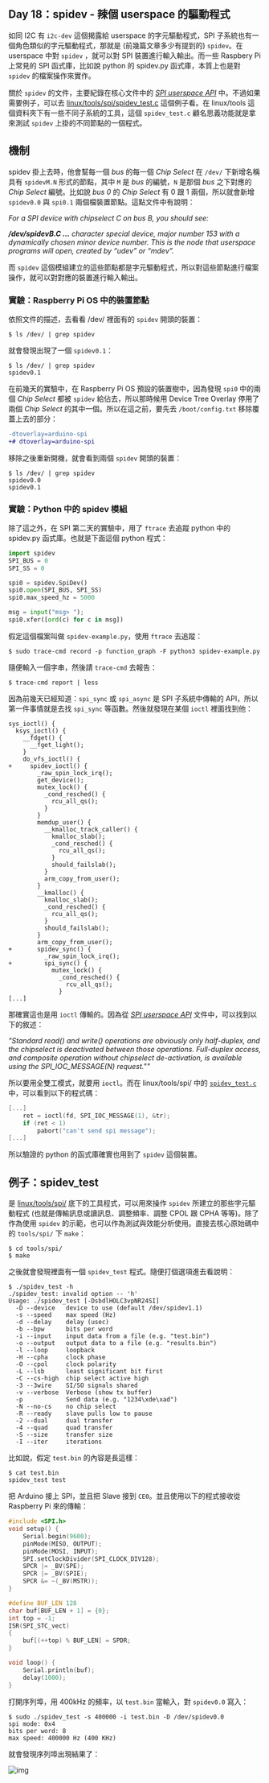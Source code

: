 ## Day 18：spidev - 辣個 userspace 的驅動程式



如同 I2C 有 `i2c-dev` 這個揭露給 userspace 的字元驅動程式，SPI 子系統也有一個角色類似的字元驅動程式，那就是 (前幾篇文章多少有提到的) `spidev`。在 userspace 中對 `spidev` ，就可以對 SPI 裝置進行輸入輸出。而一些 Raspbery Pi 上常見的 SPI 函式庫，比如說 python 的 spidev.py 函式庫，本質上也是對 `spidev` 的檔案操作來實作。

關於 `spidev` 的文件，主要紀錄在核心文件中的 [*SPI userspace API*](https://www.kernel.org/doc/html/latest/spi/spidev.html) 中。不過如果需要例子，可以去 [linux/tools/spi/spidev_test.c](https://github.com/torvalds/linux/blob/master/tools/spi/spidev_test.c) 這個例子看。在 linux/tools 這個資料夾下有一些不同子系統的工具，這個 `spidev_test.c` 顧名思義功能就是拿來測試 `spidev` 上掛的不同節點的一個程式。

## 機制

spidev 掛上去時，他會幫每一個 *bus* 的每一個 *Chip Select* 在 `/dev/` 下新增名稱具有 `spidevM.N` 形式的節點，其中 `M` 是 *bus* 的編號，`N` 是那個 *bus* 之下對應的 *Chip Select* 編號。比如說 *bus 0* 的 *Chip Select* 有 0 跟 1 兩個，所以就會新增 `spidev0.0` 與 `spi0.1` 兩個檔裝置節點。這點文件中有說明：

*For a SPI device with chipselect C on bus B, you should see:*

***/dev/spidevB.C …***
*character special device, major number 153 with a dynamically chosen minor device number. This is the node that userspace programs will open, created by “udev” or “mdev”.*

而 `spidev` 這個模組建立的這些節點都是字元驅動程式，所以對這些節點進行檔案操作，就可以對對應的裝置進行輸入輸出。

### 實驗：Raspberry Pi OS 中的裝置節點

依照文件的描述，去看看 /dev/ 裡面有的 `spidev` 開頭的裝置：

```shell
$ ls /dev/ | grep spidev
```

就會發現出現了一個 `spidev0.1`：

```shell
$ ls /dev/ | grep spidev
spidev0.1
```

在前幾天的實驗中，在 Raspberry Pi OS 預設的裝置樹中，因為發現 `spi0` 中的兩個 *Chip Select* 都被 `spidev` 給佔去，所以那時候用 Device Tree Overlay 停用了兩個 *Chip Select* 的其中一個。所以在這之前，要先去 `/boot/config.txt` 移除覆蓋上去的部分：

```diff
-dtoverlay=arduino-spi
+# dtoverlay=arduino-spi
```

移除之後重新開機，就會看到兩個 `spidev` 開頭的裝置：

```shell
$ ls /dev/ | grep spidev
spidev0.0
spidev0.1
```

### 實驗：Python 中的 spidev 模組

除了這之外，在 SPI 第二天的實驗中，用了 `ftrace` 去追蹤 python 中的 spidev.py 函式庫。也就是下面這個 python 程式：

```python
import spidev
SPI_BUS = 0
SPI_SS = 0

spi0 = spidev.SpiDev()
spi0.open(SPI_BUS, SPI_SS)
spi0.max_speed_hz = 5000

msg = input("msg> ");
spi0.xfer([ord(c) for c in msg])
```

假定這個檔案叫做 `spidev-example.py`，使用 `ftrace` 去追蹤：

```shell
$ sudo trace-cmd record -p function_graph -F python3 spidev-example.py 
```

隨便輸入一個字串，然後請 `trace-cmd` 去報告：

```shell
$ trace-cmd report | less
```

因為前幾天已經知道：`spi_sync` 或 `spi_async` 是 SPI 子系統中傳輸的 API，所以第一件事情就是去找 `spi_sync` 等函數。然後就發現在某個 `ioctl` 裡面找到他：

```diff=
sys_ioctl() {
  ksys_ioctl() {
    __fdget() {
      __fget_light();
    }
    do_vfs_ioctl() {
+     spidev_ioctl() {
        _raw_spin_lock_irq();
        get_device();
        mutex_lock() {
          _cond_resched() {
            rcu_all_qs();
          }
        }
        memdup_user() {
          __kmalloc_track_caller() {
            kmalloc_slab();
            _cond_resched() {
              rcu_all_qs();
            }
            should_failslab();
          }
          arm_copy_from_user();
        }
        __kmalloc() {
          kmalloc_slab();
          _cond_resched() {
            rcu_all_qs();
          }
          should_failslab();
        }
        arm_copy_from_user();
+       spidev_sync() {
          _raw_spin_lock_irq();
+         spi_sync() {
            mutex_lock() {
              _cond_resched() {
                rcu_all_qs();
              }
[...]
```

那確實這也是用 `ioctl` 傳輸的。因為從 [*SPI userspace API*](https://www.kernel.org/doc/html/latest/spi/spidev.html#basic-character-device-api) 文件中，可以找到以下的敘述：

*"Standard read() and write() operations are obviously only half-duplex, and the chipselect is deactivated between those operations. Full-duplex access, and composite operation without chipselect de-activation, is available using the SPI_IOC_MESSAGE(N) request.""*

所以要用全雙工模式，就要用 `ioctl`。而在 linux/tools/spi/ 中的 [`spidev_test.c`](https://github.com/torvalds/linux/blob/master/tools/spi/spidev_test.c#L150) 中，可以看到以下的程式碼：

```c
[...]
	ret = ioctl(fd, SPI_IOC_MESSAGE(1), &tr);
	if (ret < 1)
		pabort("can't send spi message");
[...]
```

所以驗證的 python 的函式庫確實也用到了 `spidev` 這個裝置。

## 例子：spidev_test

是 [linux/tools/spi/](https://github.com/torvalds/linux/tree/master/tools/spi) 底下的工具程式，可以用來操作 `spidev` 所建立的那些字元驅動程式 (也就是傳輸訊息或讀訊息、調整頻率、調整 CPOL 跟 CPHA 等等)。除了作為使用 `spidev` 的示範，也可以作為測試與效能分析使用。直接去核心原始碼中的 `tools/spi/` 下 `make`：

```shell
$ cd tools/spi/
$ make
```

之後就會發現裡面有一個 `spidev_test` 程式。隨便打個選項進去看說明：

```shell
$ ./spidev_test -h
./spidev_test: invalid option -- 'h'
Usage: ./spidev_test [-DsbdlHOLC3vpNR24SI]
  -D --device   device to use (default /dev/spidev1.1)
  -s --speed    max speed (Hz)
  -d --delay    delay (usec)
  -b --bpw      bits per word
  -i --input    input data from a file (e.g. "test.bin")
  -o --output   output data to a file (e.g. "results.bin")
  -l --loop     loopback
  -H --cpha     clock phase
  -O --cpol     clock polarity
  -L --lsb      least significant bit first
  -C --cs-high  chip select active high
  -3 --3wire    SI/SO signals shared
  -v --verbose  Verbose (show tx buffer)
  -p            Send data (e.g. "1234\xde\xad")
  -N --no-cs    no chip select
  -R --ready    slave pulls low to pause
  -2 --dual     dual transfer
  -4 --quad     quad transfer
  -S --size     transfer size
  -I --iter     iterations
```

比如說，假定 `test.bin` 的內容是長這樣：

```shell
$ cat test.bin 
spidev_test test
```

把 Arduino 接上 SPI，並且把 Slave 接到 `CE0`。並且使用以下的程式接收從 Raspberry Pi 來的傳輸：

```c
#include <SPI.h>
void setup() {
    Serial.begin(9600);
    pinMode(MISO, OUTPUT);
    pinMode(MOSI, INPUT);
    SPI.setClockDivider(SPI_CLOCK_DIV128);
    SPCR |= _BV(SPE);
    SPCR |= _BV(SPIE);
    SPCR &= ~(_BV(MSTR));
}

#define BUF_LEN 128
char buf[BUF_LEN + 1] = {0};
int top = -1;
ISR(SPI_STC_vect)
{
    buf[(++top) % BUF_LEN] = SPDR;
}

void loop() {
    Serial.println(buf);
    delay(1000);
}
```

打開序列埠，用 400kHz 的頻率，以 `test.bin` 當輸入，對 `spidev0.0` 寫入：

```shell
$ sudo ./spidev_test -s 400000 -i test.bin -D /dev/spidev0.0 
spi mode: 0x4
bits per word: 8
max speed: 400000 Hz (400 KHz)
```

就會發現序列埠出現結果了：

![img](images/4DF5KXs.png)